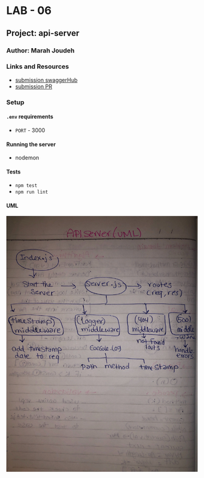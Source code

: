 

# LAB - 06

## Project: api-server

### Author: Marah Joudeh

### Links and Resources

- [submission swaggerHub](https://app.swaggerhub.com/apis/mrsmarah/lab06/0.1)
- [submission PR]()

### Setup

#### `.env` requirements

- `PORT` - 3000

#### Running the server

- nodemon

#### Tests

- `npm test`
- `npm run lint`

#### UML

![UML](/assets/uml.jpg)



